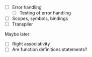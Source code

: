- [ ] Error handling
  - [ ] Testing of error handling
- [ ] Scopes, symbols, bindings
- [ ] Transpiler

Maybe later:

- [ ] Right associativity
- [ ] Are function definitions statements?
